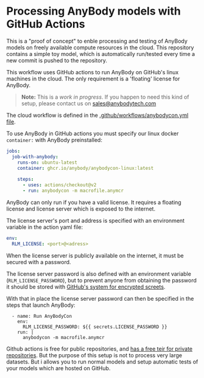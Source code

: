 # Processing AnyBody models with GitHub Actions

This is a "proof of concept" to enble processing and testing of AnyBody models on freely available compute resources in the cloud. This repository contains a simple toy model, which is automatically run/tested every time a new commit is pushed to the repository. 

This workflow uses GitHub actions to run AnyBody on GitHub's linux machines in the cloud. The only requirement is a 'floating' license for AnyBody. 

> **Note:** This is a *work in progress*. If you happen to need this kind of setup, please contact us on sales@anybodytech.com

The cloud workflow is defined in the [.github/workflows/anybodycon.yml file](.github/workflows/anybodycon.yml). 

To use AnyBody in GitHub actions you must specify our linux docker `container:` with AnyBody preinstalled:

```yaml
jobs:
  job-with-anybody:
    runs-on: ubuntu-latest
    container: ghcr.io/anybody/anybodycon-linux:latest
    
    steps:
      - uses: actions/checkout@v2
      - run: anybodycon -m macrofile.anymcr          
```

AnyBody can only run if you have a valid license. It requires a floating license and license server which is exposed to the internet. 

The license server's port and address is specified with an environment variable in the action yaml file: 

```yaml
env:
  RLM_LICENSE: <port>@<adress>
```

When the license server is publicly available on the internet, it must be secured with a password. 

The license server password is also defined with an environment variable (`RLM_LICENSE_PASSWORD`), but to prevent anyone from obtaining the password it should be stored with [GitHub's system for encrypted screets](https://docs.github.com/en/actions/security-guides/encrypted-secrets).

With that in place the license server password can then be specified in the steps that launch AnyBody: 

```
  - name: Run AnyBodyCon
    env:
      RLM_LICENSE_PASSWORD: ${{ secrets.LICENSE_PASSWORD }}
    run: |
      anybodycon -m macrofile.anymcr
```

Github actions is free for public repositories, and [has a free teir for private repositories](https://github.com/features/actions#pricing-details). But the purpose of this setup is not to process very large datasets. But i allows you to run normal models and setup automatic tests of your models which are hosted on GitHub. 


